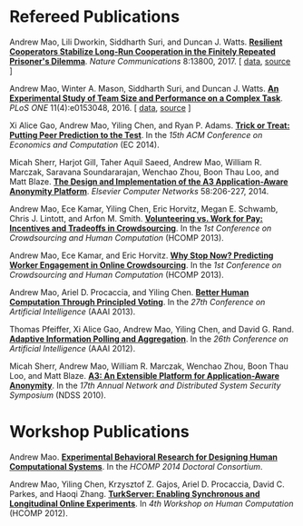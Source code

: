 **Refereed Publications**
=========================

Andrew Mao, Lili Dworkin, Siddharth Suri, and Duncan J. Watts.
[**Resilient Cooperators Stabilize Long-Run Cooperation in the Finitely Repeated Prisoner's Dilemma**][longrunpd].
*Nature Communications* 8:13800, 2017.
[
[data](https://osf.io/64z8u/),
[source](https://github.com/TurkServer/long-run-cooperation)
]

[longrunpd]: http://www.nature.com/articles/ncomms13800

Andrew Mao, Winter A. Mason, Siddharth Suri, and Duncan J. Watts.
 [**An Experimental Study of Team Size and Performance on a Complex Task**][cm].
*PLoS ONE* 11(4):e0153048, 2016.
[
[data](https://osf.io/92hqf/),
[source](https://github.com/TurkServer/CrowdMapper)
]

[cm]: http://journals.plos.org/plosone/article?id=10.1371/journal.pone.0153048

Xi Alice Gao, Andrew Mao, Yiling Chen, and Ryan P. Adams.
[**Trick or Treat: Putting Peer Prediction to the Test**][peerprediction].
In the *15th ACM Conference on Economics and Computation* (EC 2014).

[peerprediction]: https://www.dropbox.com/s/cch5zpx889khnj5/EC14_peerprediction.pdf?raw=1

Micah Sherr, Harjot Gill, Taher Aquil Saeed, Andrew Mao, William R. Marczak, Saravana Soundararajan, Wenchao Zhou, Boon Thau Loo, and Matt Blaze.
[**The Design and Implementation of the A3 Application-Aware
Anonymity Platform**][a3-journal].
*Elsevier Computer Networks* 58:206-227, 2014.

[a3-journal]: http://www.sciencedirect.com/science/article/pii/S1389128613003599

Andrew Mao, Ece Kamar, Yiling Chen, Eric Horvitz, Megan E. Schwamb, Chris J. Lintott, and Arfon M. Smith.
[**Volunteering vs. Work for Pay: Incentives and Tradeoffs in Crowdsourcing**][hcomp-incentives].
In the *1st Conference on Crowdsourcing and Human Computation* (HCOMP 2013).

[hcomp-incentives]: https://www.dropbox.com/s/qh4g5shwgcga35m/HCOMP13_incentives.pdf?raw=1

Andrew Mao, Ece Kamar, and Eric Horvitz.
[**Why Stop Now? Predicting Worker Engagement in Online Crowdsourcing**][hcomp-engagement].
In the *1st Conference on Crowdsourcing and Human Computation* (HCOMP 2013).

[hcomp-engagement]: https://www.dropbox.com/s/zy3b5fagwarv7f5/HCOMP13_engagement.pdf?raw=1

Andrew Mao, Ariel D. Procaccia, and Yiling Chen.
[**Better Human Computation Through Principled Voting**][voting].
In the *27th Conference on Artificial Intelligence* (AAAI 2013).

[voting]: https://www.dropbox.com/s/ff7hfnkilh1izk6/AAAI13_voting.pdf?raw=1

Thomas Pfeiffer, Xi Alice Gao, Andrew Mao, Yiling Chen, and David G. Rand.
[**Adaptive Information Polling and Aggregation**][polling].
In the *26th Conference on Artificial Intelligence* (AAAI 2012).

[polling]: https://www.dropbox.com/s/syn8mgb8mebu0gd/AAAI12_adaptivepolling.pdf?raw=1

Micah Sherr, Andrew Mao, William R. Marczak, Wenchao Zhou, Boon Thau Loo, and Matt Blaze.
[**A3: An Extensible Platform for
Application-Aware Anonymity**][a3-ndss].
In the *17th Annual Network and Distributed System Security Symposium* (NDSS 2010).

[a3-ndss]: https://security.cs.georgetown.edu/~msherr/papers/a3-ndss.pdf

**Workshop Publications**
=========================

Andrew Mao.
[**Experimental Behavioral Research for Designing Human Computational Systems**][hcomp14-dc].
In the *HCOMP 2014 Doctoral Consortium*.

[hcomp14-dc]: https://www.dropbox.com/s/ox0y89fxd1ur8r2/HCOMP14_dc.pdf?raw=1

Andrew Mao, Yiling Chen, Krzysztof Z. Gajos, Ariel D. Procaccia, David C. Parkes, and Haoqi Zhang.
[**TurkServer: Enabling Synchronous and
Longitudinal Online Experiments**][turkserver].
In *4th Workshop on Human Computation* (HCOMP 2012).

[turkserver]: https://www.dropbox.com/s/uohpn4ci1bl7lzs/HCOMP12_turkserver.pdf?raw=1


